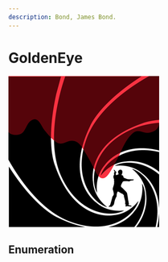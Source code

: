 ```yaml
---
description: Bond, James Bond.
---
```


# GoldenEye

![GoldenEye](<../../../.gitbook/assets/image (15) (1) (1).png>)

## Enumeration

